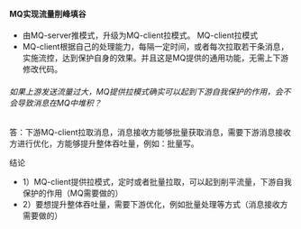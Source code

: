 #### MQ实现流量削峰填谷

- 由MQ-server推模式，升级为MQ-client拉模式。
MQ-client拉模式
- MQ-client根据自己的处理能力，每隔一定时间，或者每次拉取若干条消息，实施流控，达到保护自身的效果。并且这是MQ提供的通用功能，无需上下游修改代码。
###### 如果上游发送流量过大，MQ提供拉模式确实可以起到下游自我保护的作用，会不会导致消息在MQ中堆积？
答：下游MQ-client拉取消息，消息接收方能够批量获取消息，需要下游消息接收方进行优化，方能够提升整体吞吐量，例如：批量写。

结论
- 1）MQ-client提供拉模式，定时或者批量拉取，可以起到削平流量，下游自我保护的作用（MQ需要做的）
- 2）要想提升整体吞吐量，需要下游优化，例如批量处理等方式（消息接收方需要做的）